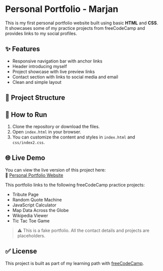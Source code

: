 # Personal Portfolio - Marjan

This is my first personal portfolio website built using basic **HTML** and **CSS**.  
It showcases some of my practice projects from freeCodeCamp and provides links to my social profiles.

## ✨ Features

- Responsive navigation bar with anchor links  
- Header introducing myself  
- Project showcase with live preview links  
- Contact section with links to social media and email  
- Clean and simple layout

## 📁 Project Structure


## 🚀 How to Run

1. Clone the repository or download the files.
2. Open `index.html` in your browser.
3. You can customize the content and styles in `index.html` and `css/index2.css`.


## 🌐 Live Demo

You can view the live version of this project here:  
🔗 [Personal Portfolio Website](https://najmeh25.github.io/personal-portfolio-main/)


This portfolio links to the following freeCodeCamp practice projects:

- Tribute Page  
- Random Quote Machine  
- JavaScript Calculator  
- Map Data Across the Globe  
- Wikipedia Viewer  
- Tic Tac Toe Game


> ⚠️ This is a fake portfolio. All the contact details and projects are placeholders.

## ✅ License

This project is built as part of my learning path with [freeCodeCamp](https://www.freecodecamp.org/).

 
